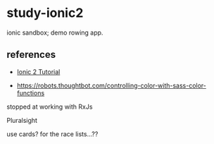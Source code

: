 # study-ionic2

ionic sandbox; demo rowing app. 

## references

* [Ionic 2 Tutorial](http://ionicframework.com/docs/v2/intro/tutorial/)

* https://robots.thoughtbot.com/controlling-color-with-sass-color-functions

stopped at working with RxJs

Pluralsight

use cards? for the race lists...??